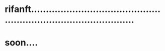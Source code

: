 # rifanft........................................................................................
# soon....
